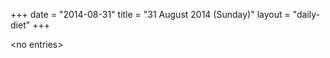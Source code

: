 +++
date = "2014-08-31"
title = "31 August 2014 (Sunday)"
layout = "daily-diet"
+++

<p>&lt;no entries&gt;</p>